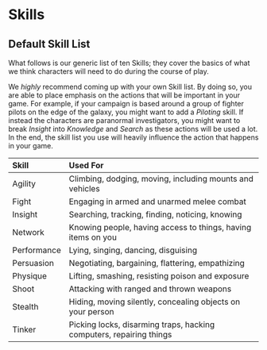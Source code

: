 # Skills

## Default Skill List

What follows is our generic list of ten Skills; they cover the basics of what
we think characters will need to do during the course of play.

We _highly_ recommend coming up with your own Skill list. By doing so, you
are able to place emphasis on the actions that will be important in your game.
For example, if your campaign is based around a group of fighter pilots on the
edge of the galaxy, you might want to add a _Piloting_ skill. If instead the
characters are paranormal investigators, you might want to break _Insight_
into _Knowledge_ and _Search_ as these actions will be used a lot. In the end,
the skill list you use will heavily influence the action that happens in your
game.

<!-- In general is it that we want skills to be more equal? If you're playing
a fighter pilot game and flying is agility, then agility is going to be rolled
**ALL THE TIME**, where as if you split it into Dexterity and Dog Fighting,
you have a hope of some more skill balance. -->

| Skill       | Used For                                                            |
|:------------|:--------------------------------------------------------------------|
| Agility     | Climbing, dodging, moving, including mounts and vehicles            |
| Fight       | Engaging in armed and unarmed melee combat                          |
| Insight     | Searching, tracking, finding, noticing, knowing                     |
| Network     | Knowing people, having access to things, having items on you        |
| Performance | Lying, singing, dancing, disguising                                 |
| Persuasion  | Negotiating, bargaining, flattering, empathizing                    |
| Physique    | Lifting, smashing, resisting poison and exposure                    |
| Shoot       | Attacking with ranged and thrown weapons                            |
| Stealth     | Hiding, moving silently, concealing objects on your person          |
| Tinker      | Picking locks, disarming traps, hacking computers, repairing things |
